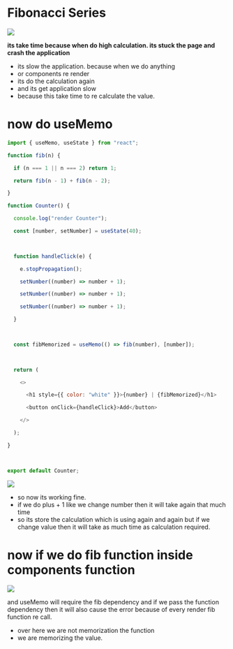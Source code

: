 # Fibonacci Series

![](https://i.imgur.com/5f9Lek8.png)


**its take time because when do high calculation. its stuck the page and crash the application**

- its slow the application. because when we do anything
- or components re render
- its do the calculation again
- and its get application slow
- because this take time to re calculate the value.

# now do useMemo

```js
import { useMemo, useState } from "react";

function fib(n) {

  if (n === 1 || n === 2) return 1;

  return fib(n - 1) + fib(n - 2);

}

function Counter() {

  console.log("render Counter");

  const [number, setNumber] = useState(40);

  

  function handleClick(e) {

    e.stopPropagation();

    setNumber((number) => number + 1);

    setNumber((number) => number + 1);

    setNumber((number) => number + 1);

  }

  

  const fibMemorized = useMemo(() => fib(number), [number]);

  

  return (

    <>

      <h1 style={{ color: "white" }}>{number} | {fibMemorized}</h1>

      <button onClick={handleClick}>Add</button>

    </>

  );

}

  

export default Counter;
```

![](https://i.imgur.com/VKFjjw4.png)


- so now its working fine.
- if we do plus + 1 like we change number then it will take again that much time
- so its store the calculation which is using again and again but if we change value then it will take as much time as calculation required.

# now if we do fib function inside components function

![](https://i.imgur.com/Shmd1cx.png)


and useMemo will require the fib dependency and if we pass the function dependency then it will also cause the error because of every render fib function re call.

- over here we are not memorization the function
- we are memorizing the value.


